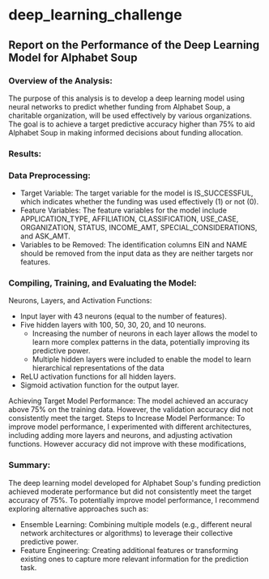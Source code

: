 # deep_learning_challenge

## Report on the Performance of the Deep Learning Model for Alphabet Soup

### Overview of the Analysis:
The purpose of this analysis is to develop a deep learning model using neural networks to predict whether funding from Alphabet Soup, a charitable organization, will be used effectively by various organizations. The goal is to achieve a target predictive accuracy higher than 75% to aid Alphabet Soup in making informed decisions about funding allocation.

### Results:

### Data Preprocessing:

* Target Variable: The target variable for the model is IS_SUCCESSFUL, which indicates whether the funding was used effectively (1) or not (0).
* Feature Variables: The feature variables for the model include APPLICATION_TYPE, AFFILIATION, CLASSIFICATION, USE_CASE, ORGANIZATION, STATUS, INCOME_AMT, SPECIAL_CONSIDERATIONS, and ASK_AMT.
* Variables to be Removed: The identification columns EIN and NAME should be removed from the input data as they are neither targets nor features.


### Compiling, Training, and Evaluating the Model:
Neurons, Layers, and Activation Functions:
* Input layer with 43 neurons (equal to the number of features).
* Five hidden layers with 100, 50, 30, 20, and 10 neurons.
    * Increasing the number of neurons in each layer allows the model to learn more complex patterns in the data, potentially improving its predictive power.
    * Multiple hidden layers were included to enable the model to learn hierarchical representations of the data
* ReLU activation functions for all hidden layers.
* Sigmoid activation function for the output layer.

Achieving Target Model Performance: The model achieved an accuracy above 75% on the training data. However, the validation accuracy did not consistently meet the target.
Steps to Increase Model Performance: To improve model performance, I experimented with different architectures, including adding more layers and neurons, and adjusting activation functions. However accuracy did not improve with these modifications,

### Summary:
The deep learning model developed for Alphabet Soup's funding prediction achieved moderate performance but did not consistently meet the target accuracy of 75%. To potentially improve model performance, I recommend exploring alternative approaches such as:
* Ensemble Learning: Combining multiple models (e.g., different neural network architectures or algorithms) to leverage their collective predictive power.
* Feature Engineering: Creating additional features or transforming existing ones to capture more relevant information for the prediction task.
